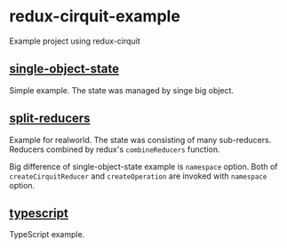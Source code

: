 # redux-cirquit-example

Example project using redux-cirquit

## [single-object-state](/single-object-state)

Simple example.
The state was managed by singe big object.

## [split-reducers](/split-reducers)

Example for realworld.
The state was consisting of many sub-reducers.
Reducers combined by redux's `combineReducers` function.

Big difference of single-object-state example is `namespace` option.
Both of `createCirquitReducer` and `createOperation` are invoked with `namespace` option.


## [typescript](/typescript)

TypeScript example.
